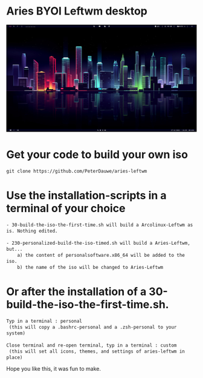 # Aries BYOI Leftwm desktop

![Aries-Leftwm](https://github.com/PeterDauwe/aries-leftwm/blob/master/aries_leftwm.png)


# Get your code to build your own iso

	git clone https://github.com/PeterDauwe/aries-leftwm


# Use the installation-scripts  in a terminal of your choice
	- 30-build-the-iso-the-first-time.sh will build a Arcolinux-Leftwm as is. Nothing edited.

	- 230-personalized-build-the-iso-timed.sh will build a Aries-Leftwm, but... 
		a) the content of personalsoftware.x86_64 will be added to the iso.
		b) the name of the iso will be changed to Aries-Leftwm


# Or after the installation of a 30-build-the-iso-the-first-time.sh.
	Typ in a terminal : personal
	 (this will copy a .bashrc-personal and a .zsh-personal to your system)

	Close terminal and re-open terminal, typ in a terminal : custom
	 (this will set all icons, themes, and settings of aries-leftwm in place)

Hope you like this, it was fun to make.


